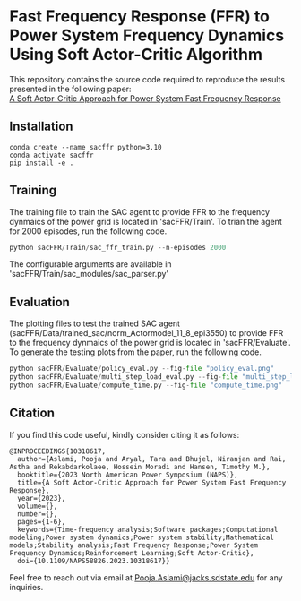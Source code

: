 # Fast Frequency Response (FFR) to Power System Frequency Dynamics Using Soft Actor-Critic Algorithm
This repository contains the source code required to reproduce the results presented in the following paper:  
[A Soft Actor-Critic Approach for Power System Fast Frequency Response](https://ieeexplore.ieee.org/document/10318617?denied=)  
## Installation
```
conda create --name sacffr python=3.10
conda activate sacffr
pip install -e .
```

## Training 
The training file to train the SAC agent to provide FFR to the frequency dynmaics of the power grid is located in 'sacFFR/Train'. To trian the agent for 2000 episodes, run the following code. 
``` python 
python sacFFR/Train/sac_ffr_train.py --n-episodes 2000 
``` 
The configurable arguments are available in 'sacFFR/Train/sac_modules/sac_parser.py'

## Evaluation 
The plotting files to test the trained SAC agent (sacFFR/Data/trained_sac/norm_Actormodel_11_8_epi3550) to provide FFR to the frequency dynmaics of the power grid is located in 'sacFFR/Evaluate'. To generate the testing plots from the paper, run the following code. 
``` python 
python sacFFR/Evaluate/policy_eval.py --fig-file "policy_eval.png"
python sacFFR/Evaluate/multi_step_load_eval.py --fig-file "multi_step_load_eval.png"
python sacFFR/Evaluate/compute_time.py --fig-file "compute_time.png"
```

## Citation
If you find this code useful, kindly consider citing it as follows:
```
@INPROCEEDINGS{10318617,
  author={Aslami, Pooja and Aryal, Tara and Bhujel, Niranjan and Rai, Astha and Rekabdarkolaee, Hossein Moradi and Hansen, Timothy M.},
  booktitle={2023 North American Power Symposium (NAPS)}, 
  title={A Soft Actor-Critic Approach for Power System Fast Frequency Response}, 
  year={2023},
  volume={},
  number={},
  pages={1-6},
  keywords={Time-frequency analysis;Software packages;Computational modeling;Power system dynamics;Power system stability;Mathematical models;Stability analysis;Fast Frequency Response;Power System Frequency Dynamics;Reinforcement Learning;Soft Actor-Critic},
  doi={10.1109/NAPS58826.2023.10318617}}
```
Feel free to reach out via email at Pooja.Aslami@jacks.sdstate.edu for any inquiries.
